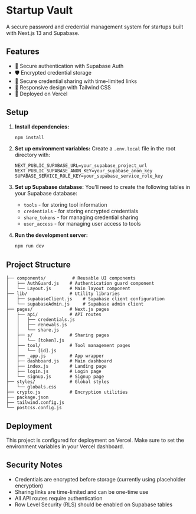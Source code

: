 # Startup Vault

A secure password and credential management system for startups built with Next.js 13 and Supabase.

## Features

- 🔐 Secure authentication with Supabase Auth
- 🛡️ Encrypted credential storage
- 🔗 Secure credential sharing with time-limited links
- 📱 Responsive design with Tailwind CSS
- 🚀 Deployed on Vercel

## Setup

1. **Install dependencies:**
   ```bash
   npm install
   ```

2. **Set up environment variables:**
   Create a `.env.local` file in the root directory with:
   ```
   NEXT_PUBLIC_SUPABASE_URL=your_supabase_project_url
   NEXT_PUBLIC_SUPABASE_ANON_KEY=your_supabase_anon_key
   SUPABASE_SERVICE_ROLE_KEY=your_supabase_service_role_key
   ```

3. **Set up Supabase database:**
   You'll need to create the following tables in your Supabase database:
   - `tools` - for storing tool information
   - `credentials` - for storing encrypted credentials
   - `share_tokens` - for managing credential sharing
   - `user_access` - for managing user access to tools

4. **Run the development server:**
   ```bash
   npm run dev
   ```

## Project Structure

```
├── components/          # Reusable UI components
│   ├── AuthGuard.js    # Authentication guard component
│   └── Layout.js       # Main layout component
├── lib/                # Utility libraries
│   ├── supabaseClient.js    # Supabase client configuration
│   └── supabaseAdmin.js     # Supabase admin client
├── pages/              # Next.js pages
│   ├── api/            # API routes
│   │   ├── credentials.js
│   │   ├── renewals.js
│   │   └── share.js
│   ├── s/              # Sharing pages
│   │   └── [token].js
│   ├── tool/           # Tool management pages
│   │   └── [id].js
│   ├── _app.js         # App wrapper
│   ├── dashboard.js    # Main dashboard
│   ├── index.js        # Landing page
│   ├── login.js        # Login page
│   └── signup.js       # Signup page
├── styles/             # Global styles
│   └── globals.css
├── crypto.js           # Encryption utilities
├── package.json
├── tailwind.config.js
└── postcss.config.js
```

## Deployment

This project is configured for deployment on Vercel. Make sure to set the environment variables in your Vercel dashboard.

## Security Notes

- Credentials are encrypted before storage (currently using placeholder encryption)
- Sharing links are time-limited and can be one-time use
- All API routes require authentication
- Row Level Security (RLS) should be enabled on Supabase tables
